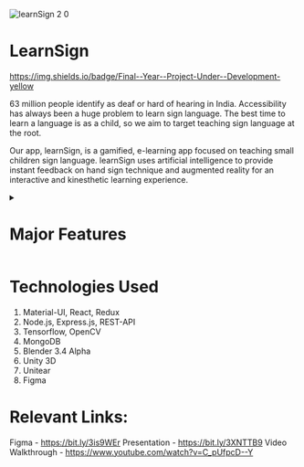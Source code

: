 
![learnSign 2 0](https://user-images.githubusercontent.com/60431081/204882593-61f476f4-972a-4811-ae36-63d773240a73.png)


# LearnSign
https://img.shields.io/badge/Final--Year--Project-Under--Development-yellow

63 million people identify as deaf or hard of hearing in India. Accessibility has always been a huge problem to learn sign language.
The best time to learn a language is as a child, so we aim to target teaching sign language at the root. 

Our app, learnSign, is a gamified, e-learning app focused on teaching small children sign language.
learnSign uses artificial intelligence to provide instant feedback on hand sign technique and augmented reality for an interactive and kinesthetic learning experience.

<details>
 <summary>
   
# Major Features
 </summary>

# 1. Lessons & Quizzes
The student can learn through our lessons and test their skills with our quizzes. The lessons are easy to understand and the learner can learn kinesthetically with augmented reality. The quizzes use machine learning to detect the signs and provide real-time feedback.

# 2. Friends & LeaderBoard
We wanted to make sure you can interact and practice with your friends through video call. We believe that socializing and friends is a part of what makes learning fun. The leaderboard is a competitive aspect to encourage children to do their very best.

# 3. Badges & Prizes
We took into account that kids don't like traditional e-learning as they find it boring, so we gamified it. You can earn badges and prizes by completing lessons and quizzes

# 4. Vast Library of sign languages
To further develop and maintain our free app, we give the option for users to donate cryptocurrency, a digital payment system that doesn't rely on banks to verify transactions, using a technology called blockchain.
  
</details>

# Technologies Used
1. Material-UI, React, Redux
2. Node.js, Express.js, REST-API
3. Tensorflow, OpenCV
4. MongoDB
5. Blender 3.4 Alpha
6. Unity 3D
7. Unitear
8. Figma

# Relevant Links:
Figma - https://bit.ly/3is9WEr
Presentation - https://bit.ly/3XNTTB9
Video Walkthrough - https://www.youtube.com/watch?v=C_pUfpcD--Y
